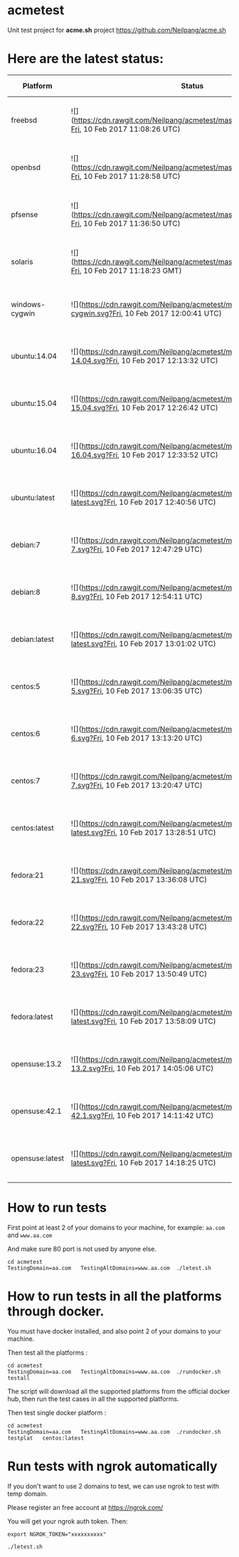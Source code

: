 # acmetest
Unit test project for **acme.sh** project https://github.com/Neilpang/acme.sh



# Here are the latest status:

| Platform | Status| Last Run Time| Comments|
-----------|-------|--------------|---------|
|freebsd| ![](https://cdn.rawgit.com/Neilpang/acmetest/master/status/freebsd.svg?Fri, 10 Feb 2017 11:08:26 UTC)| Fri, 10 Feb 2017 11:08:26 UTC| [Passed](https://github.com/Neilpang/acmetest/blob/master/logs/freebsd.out) |
|openbsd| ![](https://cdn.rawgit.com/Neilpang/acmetest/master/status/openbsd.svg?Fri, 10 Feb 2017 11:28:58 UTC)| Fri, 10 Feb 2017 11:28:58 UTC| [Passed](https://github.com/Neilpang/acmetest/blob/master/logs/openbsd.out) |
|pfsense| ![](https://cdn.rawgit.com/Neilpang/acmetest/master/status/pfsense.svg?Fri, 10 Feb 2017 11:36:50 UTC)| Fri, 10 Feb 2017 11:36:50 UTC| [Passed](https://github.com/Neilpang/acmetest/blob/master/logs/pfsense.out) |
|solaris| ![](https://cdn.rawgit.com/Neilpang/acmetest/master/status/solaris.svg?Fri, 10 Feb 2017 11:18:23 GMT)| Fri, 10 Feb 2017 11:18:23 GMT| [Passed](https://github.com/Neilpang/acmetest/blob/master/logs/solaris.out) |
|windows-cygwin| ![](https://cdn.rawgit.com/Neilpang/acmetest/master/status/windows-cygwin.svg?Fri, 10 Feb 2017 12:00:41 UTC)| Fri, 10 Feb 2017 12:00:41 UTC| [Passed](https://github.com/Neilpang/acmetest/blob/master/logs/windows-cygwin.out) |
|ubuntu:14.04| ![](https://cdn.rawgit.com/Neilpang/acmetest/master/status/ubuntu-14.04.svg?Fri, 10 Feb 2017 12:13:32 UTC)| Fri, 10 Feb 2017 12:13:32 UTC| [Failed](https://github.com/Neilpang/acmetest/blob/master/logs/ubuntu-14.04.out) |
|ubuntu:15.04| ![](https://cdn.rawgit.com/Neilpang/acmetest/master/status/ubuntu-15.04.svg?Fri, 10 Feb 2017 12:26:42 UTC)| Fri, 10 Feb 2017 12:26:42 UTC| [Passed](https://github.com/Neilpang/acmetest/blob/master/logs/ubuntu-15.04.out) |
|ubuntu:16.04| ![](https://cdn.rawgit.com/Neilpang/acmetest/master/status/ubuntu-16.04.svg?Fri, 10 Feb 2017 12:33:52 UTC)| Fri, 10 Feb 2017 12:33:52 UTC| [Passed](https://github.com/Neilpang/acmetest/blob/master/logs/ubuntu-16.04.out) |
|ubuntu:latest| ![](https://cdn.rawgit.com/Neilpang/acmetest/master/status/ubuntu-latest.svg?Fri, 10 Feb 2017 12:40:56 UTC)| Fri, 10 Feb 2017 12:40:56 UTC| [Passed](https://github.com/Neilpang/acmetest/blob/master/logs/ubuntu-latest.out) |
|debian:7| ![](https://cdn.rawgit.com/Neilpang/acmetest/master/status/debian-7.svg?Fri, 10 Feb 2017 12:47:29 UTC)| Fri, 10 Feb 2017 12:47:29 UTC| [Passed](https://github.com/Neilpang/acmetest/blob/master/logs/debian-7.out) |
|debian:8| ![](https://cdn.rawgit.com/Neilpang/acmetest/master/status/debian-8.svg?Fri, 10 Feb 2017 12:54:11 UTC)| Fri, 10 Feb 2017 12:54:11 UTC| [Passed](https://github.com/Neilpang/acmetest/blob/master/logs/debian-8.out) |
|debian:latest| ![](https://cdn.rawgit.com/Neilpang/acmetest/master/status/debian-latest.svg?Fri, 10 Feb 2017 13:01:02 UTC)| Fri, 10 Feb 2017 13:01:02 UTC| [Passed](https://github.com/Neilpang/acmetest/blob/master/logs/debian-latest.out) |
|centos:5| ![](https://cdn.rawgit.com/Neilpang/acmetest/master/status/centos-5.svg?Fri, 10 Feb 2017 13:06:35 UTC)| Fri, 10 Feb 2017 13:06:35 UTC| [Passed](https://github.com/Neilpang/acmetest/blob/master/logs/centos-5.out) |
|centos:6| ![](https://cdn.rawgit.com/Neilpang/acmetest/master/status/centos-6.svg?Fri, 10 Feb 2017 13:13:20 UTC)| Fri, 10 Feb 2017 13:13:20 UTC| [Passed](https://github.com/Neilpang/acmetest/blob/master/logs/centos-6.out) |
|centos:7| ![](https://cdn.rawgit.com/Neilpang/acmetest/master/status/centos-7.svg?Fri, 10 Feb 2017 13:20:47 UTC)| Fri, 10 Feb 2017 13:20:47 UTC| [Passed](https://github.com/Neilpang/acmetest/blob/master/logs/centos-7.out) |
|centos:latest| ![](https://cdn.rawgit.com/Neilpang/acmetest/master/status/centos-latest.svg?Fri, 10 Feb 2017 13:28:51 UTC)| Fri, 10 Feb 2017 13:28:51 UTC| [Passed](https://github.com/Neilpang/acmetest/blob/master/logs/centos-latest.out) |
|fedora:21| ![](https://cdn.rawgit.com/Neilpang/acmetest/master/status/fedora-21.svg?Fri, 10 Feb 2017 13:36:08 UTC)| Fri, 10 Feb 2017 13:36:08 UTC| [Passed](https://github.com/Neilpang/acmetest/blob/master/logs/fedora-21.out) |
|fedora:22| ![](https://cdn.rawgit.com/Neilpang/acmetest/master/status/fedora-22.svg?Fri, 10 Feb 2017 13:43:28 UTC)| Fri, 10 Feb 2017 13:43:28 UTC| [Passed](https://github.com/Neilpang/acmetest/blob/master/logs/fedora-22.out) |
|fedora:23| ![](https://cdn.rawgit.com/Neilpang/acmetest/master/status/fedora-23.svg?Fri, 10 Feb 2017 13:50:49 UTC)| Fri, 10 Feb 2017 13:50:49 UTC| [Passed](https://github.com/Neilpang/acmetest/blob/master/logs/fedora-23.out) |
|fedora:latest| ![](https://cdn.rawgit.com/Neilpang/acmetest/master/status/fedora-latest.svg?Fri, 10 Feb 2017 13:58:09 UTC)| Fri, 10 Feb 2017 13:58:09 UTC| [Passed](https://github.com/Neilpang/acmetest/blob/master/logs/fedora-latest.out) |
|opensuse:13.2| ![](https://cdn.rawgit.com/Neilpang/acmetest/master/status/opensuse-13.2.svg?Fri, 10 Feb 2017 14:05:06 UTC)| Fri, 10 Feb 2017 14:05:06 UTC| [Passed](https://github.com/Neilpang/acmetest/blob/master/logs/opensuse-13.2.out) |
|opensuse:42.1| ![](https://cdn.rawgit.com/Neilpang/acmetest/master/status/opensuse-42.1.svg?Fri, 10 Feb 2017 14:11:42 UTC)| Fri, 10 Feb 2017 14:11:42 UTC| [Passed](https://github.com/Neilpang/acmetest/blob/master/logs/opensuse-42.1.out) |
|opensuse:latest| ![](https://cdn.rawgit.com/Neilpang/acmetest/master/status/opensuse-latest.svg?Fri, 10 Feb 2017 14:18:25 UTC)| Fri, 10 Feb 2017 14:18:25 UTC| [Passed](https://github.com/Neilpang/acmetest/blob/master/logs/opensuse-latest.out) |

# How to run tests

First point at least 2 of your domains to your machine, 
for example: `aa.com` and `www.aa.com`

And make sure 80 port is not used by anyone else.

```
cd acmetest
TestingDomain=aa.com   TestingAltDomains=www.aa.com  ./letest.sh
```

# How to run tests in all the platforms through docker.

You must have docker installed, and also point 2 of your domains to your machine.

Then test all the platforms :

```
cd acmetest
TestingDomain=aa.com   TestingAltDomains=www.aa.com  ./rundocker.sh  testall
```

The script will download all the supported platforms from the official docker hub, then run the test cases in all the supported platforms.

Then test single docker platform :

```
cd acmetest
TestingDomain=aa.com   TestingAltDomains=www.aa.com  ./rundocker.sh  testplat   centos:latest
```

# Run tests with ngrok automatically

If you don't want to use 2 domains to test, we can use ngrok to test with temp domain.

Please register an free account at https://ngrok.com/

You will get your ngrok auth token.  Then:

```
export NGROK_TOKEN="xxxxxxxxxx"

./letest.sh

```








